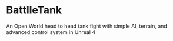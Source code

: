 # BattlleTank
An Open World head to head tank fight with simple AI, terrain, and advanced control system in Unreal 4
